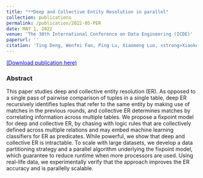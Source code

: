 ```yaml
---
title: "**Deep and Collective Entity Resolution in parallel"
collection: publications
permalink: /publication/2022-05-PER
date: MAY 1, 2022
venue: 'The 38th International Conference on Data Engineering (ICDE)'
paperurl: ''
citation: 'Ting Deng, Wenfei Fan, Ping Lu, Xiaomeng Luo, <strong>Xiaoke Zhu</strong>, and Wanhe An. 2022. Deep and collective entity resolution in parallel. In ICDE.'
---
```


[<font color='#0000FF'>(Download publication here)</font>](https://hsiaoko.github.io/files/paper/PER_paper.pdf)

### Abstract

This paper studies deep and collective entity resolution (ER). As opposed to a single pass of pairwise comparison of tuples in a single table, deep ER recursively identifies tuples that refer to the same entity by making use of matches in the previous rounds, and collective ER determines matches by correlating information across multiple tables. We propose a fixpoint model for deep and collective ER, by chasing with logic rules that are collectively defined across multiple relations and may embed machine learning classifiers for ER as predicates. While powerful, we show that deep and collective ER is intractable. To scale with large datasets, we develop a data partitioning strategy and a parallel algorithm underlying the fixpoint model, which guarantee to reduce runtime when more processors are used. Using real-life data, we experimentally verify that the approach improves the ER accuracy and is parallelly scalable.